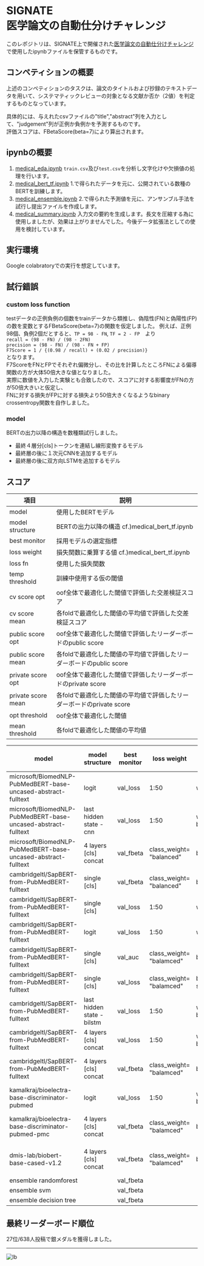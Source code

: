 # SIGNATE　<br>医学論文の自動仕分けチャレンジ
このレポジトリは、SIGNATE上で開催された[医学論文の自動仕分けチャレンジ](https://signate.jp/competitions/471)で使用したipynbファイルを保管するものです。<br>

## コンペティションの概要
上述のコンペティションのタスクは、論文のタイトルおよび抄録のテキストデータを用いて、システマティックレビューの対象となる文献か否か（2値）を判定するものとなっています。


具体的には、与えれたcsvファイルの"title","abstract"列を入力として、"judgement"列が正例か負例かを予測するものです。<br>
評価スコアは、FBetaScore(beta=7)により算出されます。

## ipynbの概要
1. [medical_eda.ipynb](medical_eda.ipynb) `train.csv`及び`test.csv`を分析し文字化けや欠損値の処理を行います。
2. [medical_bert_tf.ipynb](medical_bert_tf.ipynb) 1.で得られたデータを元に、公開されている数種のBERTを訓練します。
3. [medical_ensemble.ipynb](medical_ensemble.ipynb) 2.で得られた予測値を元に、アンサンブル手法を試行し提出ファイルを作成します。
4. [medical_summary.ipynb](medical_summary.ipynb) 入力文の要約を生成します。長文を圧縮する為に使用しましたが、効果は上がりませんでした。今後データ拡張法としての使用を検討しています。
## 実行環境
Google colabratoryでの実行を想定しています。

## 試行錯誤
### custom loss function
testデータの正例負例の個数をtrainデータから類推し、偽陰性(FN)と偽陽性(FP)の数を変数とするFBetaScore(beta=7)の関数を仮定しました。
例えば、正例98個、負例2個だとすると、`TP = 98 - FN`, `TF = 2 - FP`　より<br>
`recall = (98 - FN) / (98 - 2FN)`<br>
`precision = (98 - FN) / (98 - FN + FP)`<br>
`F7Score = 1 / {(0.98 / recall) + (0.02 / precision)}`<br>
となります。<br>
F7ScoreをFNとFPでそれぞれ偏微分し、その比を計算したところFNによる偏導関数の方が大体50倍大きな値となりました。<br>
実際に数値を入力した実験とも合致したので、スコアに対する影響度がFNの方が50倍大きいと仮定し、<br>
FNに対する損失がFPに対する損失より50倍大きくなるようなbinary crossentropy関数を自作しました。
### model
BERTの出力以降の構造を数種類試行しました。<br>
 - 最終４層分[cls]トークンを連結し線形変換するモデル
 - 最終層の後に１次元CNNを追加するモデル
 - 最終層の後に双方向LSTMを追加するモデル


## スコア
|項目|説明|
|----|----|
|model|使用したBERTモデル|
|model structure|BERTの出力以降の構造 cf.)medical_bert_tf.ipynb|
|best monitor|採用モデルの選定指標|
|loss weight|損失関数に乗算する値 cf.)medical_bert_tf.ipynb|
|loss fn|使用した損失関数|
|temp threshold|訓練中使用する仮の閾値|
|cv score opt|oof全体で最適化した閾値で評価した交差検証スコア|
|cv score mean|各foldで最適化した閾値の平均値で評価した交差検証スコア|
|public score opt|oof全体で最適化した閾値で評価したリーダーボードのpublic score|
|public score mean|各foldで最適化した閾値の平均値で評価したリーダーボードのpublic score|
|private score opt|oof全体で最適化した閾値で評価したリーダーボードのprivate score|
|private score mean|各foldで最適化した閾値の平均値で評価したリーダーボードのprivate score|
|opt threshold|oof全体で最適化した閾値|
|mean threshold|各foldで最適化した閾値の平均値|


|model|model structure|best monitor|loss weight|loss fn|temp threshold|cv score<br>opt|cv score<br>mean|public score<br>opt|public score<br>mean|private score<br>opt|private score<br>mean|opt threshold|mean threshold|note|
| ----|----|----|----|----|----|----|----|----|----|----|----|----|----|----|
|microsoft/BiomedNLP-PubMedBERT-base-uncased-abstract-fulltext|logit|val_loss|1:50|weigted bce|0.0233|0.910|0.907|0.899|0.914|0.927|0.923|0.4537|0.3314||
|microsoft/BiomedNLP-PubMedBERT-base-uncased-abstract-fulltext|last hidden state - cnn|val_loss|1:50|weighted bce|0.1|0.905|0.904|0.906|0.903|0.931|0.923|0.428|0.262||
|microsoft/BiomedNLP-PubMedBERT-base-uncased-abstract-fulltext|4 layers [cls] concat|val_fbeta|class_weight=<br>"balanced"|bce|0.1|0.920|0.914|0.911|-|0.936|-|0.12|0.247|use summary insted of text|
|cambridgeltl/SapBERT-from-PubMedBERT-fulltext|single [cls]|val_fbeta|class_weight=<br>"balanced"|bce|0.0233|0.9182|0.9105|0.9024|0.9009|0.9185|0.9201|0.016|0.026||
|cambridgeltl/SapBERT-from-PubMedBERT-fulltext|single [cls]|val_loss|1:50|weigted bce|0.0233|0.9142|0.9151|0.8998|0.9052|0.9309|0.9279|0.471|0.3933||
|cambridgeltl/SapBERT-from-PubMedBERT-fulltext|logit|val_loss|1:50|weigted bce|0.0233|0.9155|0.9152|0.9045|0.8835|0.9336|0.9217|0.4335|0.6317||
|cambridgeltl/SapBERT-from-PubMedBERT-fulltext|single [cls]|val_auc|class_weight=<br>"balamced"|bce|0.0233|0.876|0.873|0.884|0.887|0.895|0.927|0.031|0.109||
|cambridgeltl/SapBERT-from-PubMedBERT-fulltext|single [cls]|val_loss|class_weight=<br>"balamced"|bce(label smooth=0.1)|0.015|0.904|0.9015|0.898|-|0.9127|-|0.079|0.105||
|cambridgeltl/SapBERT-from-PubMedBERT-fulltext|last hidden state - bilstm|val_loss|1:50|weighted bce|0.1|0.9108|0.9095|0.898|0.9013|0.9338|0.9338|0.424|0.407||
|cambridgeltl/SapBERT-from-PubMedBERT-fulltext|4 layers [cls] concat|val_loss|1:50|weighted bce|0.1|0.9184|0.9157|0.888|0.9016|0.9224|0.930|0.539|0.4315||
|cambridgeltl/SapBERT-from-PubMedBERT-fulltext|4 layers [cls] concat|val_fbeta|class_weight=<br>"balamced"|bce|0.1|0.9116|0.9106|0.910|0.906|0.9124|0.921|0.1012|0.1446|use summary insted of text|
|kamalkraj/bioelectra-base-discriminator-pubmed|logit|val_loss|1:50|weighted bce|0.0233|0.904|0.9005|0.9019|0.9028|0.9203|0.9209|0.539|0.5472||
|kamalkraj/bioelectra-base-discriminator-pubmed-pmc|4 layers [cls] concat|val_fbeta|class_weight=<br>"balamced"|bce|0.1|0.917|0.9104|0.898|-|0.9064|-|0.135|0.366|use summary insted of text|
|dmis-lab/biobert-base-cased-v1.2|4 layers [cls] concat|val_fbeta|class_weight=<br>"balamced"|bce|0.1|0.909|0.908|0.8989|-|0.9103|-|-|-|use summary insted of text|
|ensemble randomforest||val_fbeta||||0.9257||0.9186||0.9324|||||
|ensemble svm||val_fbeta||||0.9311||0.9099||0.9363|||||
|ensemble decision tree||val_fbeta||||0.9033||0.8994||0.9276|||||
## 最終リーダーボード順位
 27位/638人投稿で銀メダルを獲得しました。
 ***
![lb](https://user-images.githubusercontent.com/81244428/140251832-70cd89d0-0b95-4d15-b36f-1fd8da0d174e.PNG)
